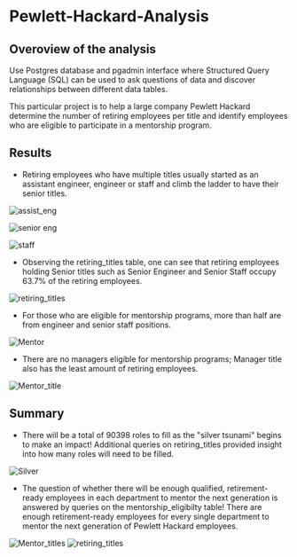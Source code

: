 # Pewlett-Hackard-Analysis

## Overoview of the analysis
Use Postgres database and pgadmin interface where Structured Query Language (SQL) can be used to ask questions of data and discover relationships between different data tables.

This particular project is to help a large company Pewlett Hackard determine the number of retiring employees per title and identify employees who are eligible to participate in a mentorship program. 

## Results
- Retiring employees who have multiple titles usually started as an assistant engineer, engineer or staff and climb the ladder to have their senior titles. 

![assist_eng](https://user-images.githubusercontent.com/84931545/128621844-cefbd899-b373-468a-892f-5c21a9fc9ad0.PNG)

![senior eng](https://user-images.githubusercontent.com/84931545/128621847-d5f0b2a4-596e-412f-9a6f-48c51a87ea87.PNG)

![staff](https://user-images.githubusercontent.com/84931545/128621848-dcdc2562-5292-4f3c-abdb-76811be55e5a.PNG)



- Observing the retiring_titles table, one can see that retiring employees holding Senior titles such as Senior Engineer and Senior Staff occupy 63.7% of the retiring employees.

![retiring_titles](https://user-images.githubusercontent.com/84931545/128621855-631ed922-cef8-4dba-b9b1-dbc48592d604.PNG)


- For those who are eligible for mentorship programs, more than half are from engineer and senior staff positions. 

![Mentor](https://user-images.githubusercontent.com/84931545/128621872-94844a91-27a1-455a-894e-09d6e626c2f0.PNG)


- There are no managers eligible for mentorship programs; Manager title also has the least amount of retiring employees.

![Mentor_title](https://user-images.githubusercontent.com/84931545/128621880-3854286f-ed83-49ef-a995-43ff44540b44.PNG)


## Summary

- There will be a total of 90398 roles to fill as the "silver tsunami" begins to make an impact! Additional queries on retiring_titles provided insight into how many roles will need to be filled.

![Silver](https://user-images.githubusercontent.com/84931545/128621883-d0c1dcf8-63ec-4dd1-b236-75d717191348.PNG)


- The question of whether there will be enough qualified, retirement-ready employees in each department to mentor the next generation is answered by queries on the mentorship_eligibilty table! There are enough retirement-ready employees for every single department to mentor the next generation of Pewlett Hackard employees.

![Mentor_titles](https://user-images.githubusercontent.com/84931545/128621885-f2daa265-3782-4f39-a5bc-3b591db8c6ce.PNG)
![retiring_titles](https://user-images.githubusercontent.com/84931545/128621895-3ff7a8be-a655-4df6-8bfa-750bc8b50243.PNG)
